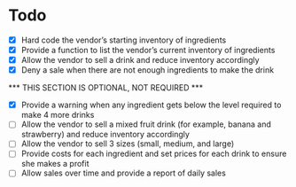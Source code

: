 # Todo
- [x] Hard code the vendor’s starting inventory of ingredients
- [x] Provide a function to list the vendor’s current inventory of ingredients
- [x] Allow the vendor to sell a drink and reduce inventory accordingly
- [x] Deny a sale when there are not enough ingredients to make the drink

*** THIS SECTION IS OPTIONAL, NOT REQUIRED ***
- [x] Provide a warning when any ingredient gets below the level required to make 4 more drinks
- [ ] Allow the vendor to sell a mixed fruit drink (for example, banana and strawberry) and reduce inventory accordingly
- [ ] Allow the vendor to sell 3 sizes (small, medium, and large)
- [ ] Provide costs for each ingredient and set prices for each drink to ensure she makes a profit
- [ ] Allow sales over time and provide a report of daily sales